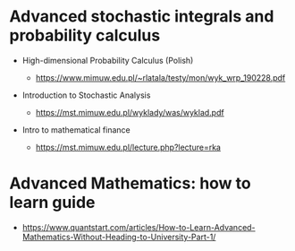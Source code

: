 # Advanced stochastic integrals and probability calculus

- High-dimensional Probability Calculus (Polish)

  - https://www.mimuw.edu.pl/~rlatala/testy/mon/wyk_wrp_190228.pdf

- Introduction to Stochastic Analysis

  - https://mst.mimuw.edu.pl/wyklady/was/wyklad.pdf

- Intro to mathematical finance
  - https://mst.mimuw.edu.pl/lecture.php?lecture=rka

# Advanced Mathematics: how to learn guide

- https://www.quantstart.com/articles/How-to-Learn-Advanced-Mathematics-Without-Heading-to-University-Part-1/
